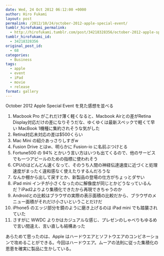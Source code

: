 ```yaml
---
date: Wed, 24 Oct 2012 06:12:00 +0000
author: Hiro Fukami
layout: post
permalink: /2012/10/24/october-2012-apple-special-event/
tumblr_hirofukami_permalink:
  - http://hirofukami.tumblr.com/post/34218328356/october-2012-apple-special-event
tumblr_hirofukami_id:
  - 34218328356
original_post_id:
  - 68
categories:
  - Business
tags:
  - apple
  - event
  - iPad
  - movie
  - release
format: gallery
---
```

October 2012 Apple Special Event を見た感想を並べる

1.  Macbook Pro がこれだけ薄く軽くなると、Macbook Airとの差がRetina Display対応だけの差になりそうだな、ゆくゆくは最新スペックで軽くて早い MacBook 1機種に集約されそうな気がした
2.  Retina対応未対応の差は$500くらい
3.  Mac Mini の紹介あっさりしすぎw
4.  Fusion Drive とはw、明らかに Fusion-io に名前ぶつけとる
5.  Fortune500 の 94% とかいう言い方はいつも出てくるので、他のサービスでも一つアピールのための指標に使われそう
6.  CPUのはどんどん速くなって、そのうち人間の神経伝達速度に近づくと処理速度がまったく違和感なく使えたりするんだろうな
7.  なんか棚から出して戻すとか、新製品の登場の仕方がちょっとダサい
8.  iPad mini インチが小さくなったのに解像度が同じとかどうなっているんだ？iPad2よりより集積化できたから再現できちゃうのか
9.  Androidとの比較はブラウザの実際の表示面積の比較だから、ブラウザのメニュー面積がそれだけ小さいということだけだ
10. iPhone5 のエッジ部分を鏡のように磨き上げるのは iPad mini でも踏襲されていた
11. さすがに WWDC よりかはカジュアルな感じ、プレゼンのしゃべりもゆるめで言い間違え、言い直しも結構あった

あらためて思ったのは、Apple はハードウエアとソフトウエアのコンビネーションで攻めることができる。今回はハードウエア。ムーアの法則に従った集積化の恩恵を確実に製品に生かしている。